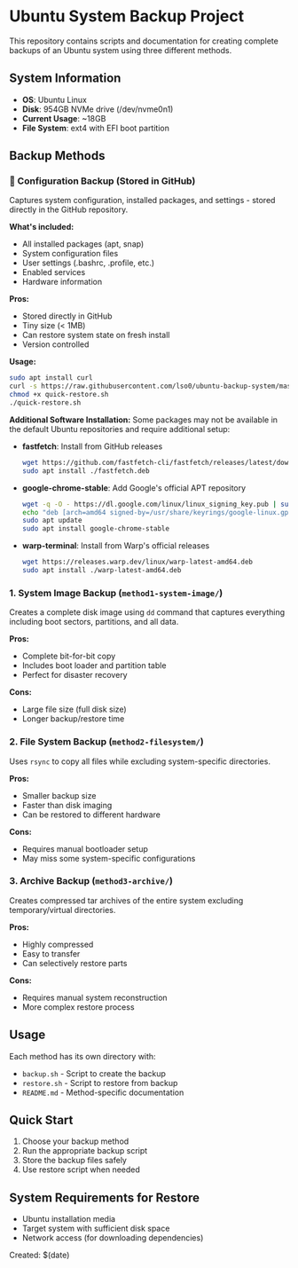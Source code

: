 # Ubuntu System Backup Project

This repository contains scripts and documentation for creating complete backups of an Ubuntu system using three different methods.

## System Information
- **OS**: Ubuntu Linux
- **Disk**: 954GB NVMe drive (/dev/nvme0n1)
- **Current Usage**: ~18GB
- **File System**: ext4 with EFI boot partition

## Backup Methods

### 🔧 Configuration Backup (Stored in GitHub)
Captures system configuration, installed packages, and settings - stored directly in the GitHub repository.

**What's included:**
- All installed packages (apt, snap)
- System configuration files
- User settings (.bashrc, .profile, etc.)
- Enabled services
- Hardware information

**Pros:**
- Stored directly in GitHub
- Tiny size (< 1MB)
- Can restore system state on fresh install
- Version controlled

**Usage:**
```bash
sudo apt install curl
curl -s https://raw.githubusercontent.com/lso0/ubuntu-backup-system/master/quick-restore.sh -o quick-restore.sh
chmod +x quick-restore.sh
./quick-restore.sh
```

**Additional Software Installation:**
Some packages may not be available in the default Ubuntu repositories and require additional setup:

- **fastfetch**: Install from GitHub releases
  ```bash
  wget https://github.com/fastfetch-cli/fastfetch/releases/latest/download/fastfetch-linux-amd64.deb -O fastfetch.deb
  sudo apt install ./fastfetch.deb
  ```

- **google-chrome-stable**: Add Google's official APT repository
  ```bash
  wget -q -O - https://dl.google.com/linux/linux_signing_key.pub | sudo gpg --dearmor -o /usr/share/keyrings/google-linux.gpg
  echo "deb [arch=amd64 signed-by=/usr/share/keyrings/google-linux.gpg] http://dl.google.com/linux/chrome/deb/ stable main" | sudo tee /etc/apt/sources.list.d/google-chrome.list
  sudo apt update
  sudo apt install google-chrome-stable
  ```

- **warp-terminal**: Install from Warp's official releases
  ```bash
  wget https://releases.warp.dev/linux/warp-latest-amd64.deb
  sudo apt install ./warp-latest-amd64.deb
  ```

### 1. System Image Backup (`method1-system-image/`)
Creates a complete disk image using `dd` command that captures everything including boot sectors, partitions, and all data.

**Pros:**
- Complete bit-for-bit copy
- Includes boot loader and partition table
- Perfect for disaster recovery

**Cons:**
- Large file size (full disk size)
- Longer backup/restore time

### 2. File System Backup (`method2-filesystem/`)
Uses `rsync` to copy all files while excluding system-specific directories.

**Pros:**
- Smaller backup size
- Faster than disk imaging
- Can be restored to different hardware

**Cons:**
- Requires manual bootloader setup
- May miss some system-specific configurations

### 3. Archive Backup (`method3-archive/`)
Creates compressed tar archives of the entire system excluding temporary/virtual directories.

**Pros:**
- Highly compressed
- Easy to transfer
- Can selectively restore parts

**Cons:**
- Requires manual system reconstruction
- More complex restore process

## Usage

Each method has its own directory with:
- `backup.sh` - Script to create the backup
- `restore.sh` - Script to restore from backup
- `README.md` - Method-specific documentation

## Quick Start

1. Choose your backup method
2. Run the appropriate backup script
3. Store the backup files safely
4. Use restore script when needed

## System Requirements for Restore

- Ubuntu installation media
- Target system with sufficient disk space
- Network access (for downloading dependencies)

Created: $(date)

